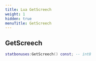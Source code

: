 ```yaml
---
title: Lua GetScreech
weight: 1
hidden: true
menuTitle: GetScreech
---
```

## GetScreech
```lua
statbonuses:GetScreech() const; -- int8
```